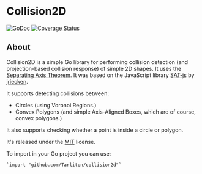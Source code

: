 Collision2D
======

[![GoDoc](https://godoc.org/github.com/Tarliton/collision2d/examples?status.svg)](https://godoc.org/github.com/Tarliton/collision2d/examples)
[![Coverage Status](https://coveralls.io/repos/github/Tarliton/collision2d/badge.svg?branch=master)](https://coveralls.io/github/Tarliton/collision2d?branch=master)

About
-----

Collision2D is a simple Go library for performing collision detection (and projection-based collision response) of simple 2D shapes.  It uses the [Separating Axis Theorem](http://en.wikipedia.org/wiki/Hyperplane_separation_theorem). It was based on the JavaScript library [SAT-js](https://github.com/jriecken/sat-js) by [jriecken](https://github.com/jriecken).

It supports detecting collisions between:
 - Circles (using Voronoi Regions.)
 - Convex Polygons (and simple Axis-Aligned Boxes, which are of course, convex polygons.)

It also supports checking whether a point is inside a circle or polygon.

It's released under the [MIT](http://en.wikipedia.org/wiki/MIT_License) license.

To import in your Go project you can use:

    `import "github.com/Tarliton/collision2d"`